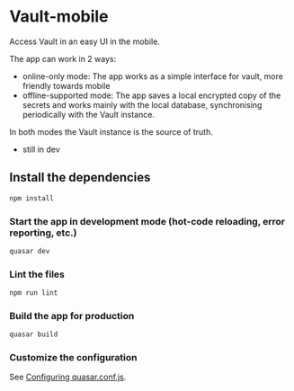 # Vault-mobile

Access Vault in an easy UI in the mobile.

The app can work in 2 ways:
- online-only mode: The app works as a simple interface for vault, more friendly towards mobile
- offline-supported mode: The app saves a local encrypted copy of the secrets and works mainly with the local database, synchronising periodically with the Vault instance.

In both modes the Vault instance is the source of truth.

- still in dev

## Install the dependencies
```bash
npm install
```

### Start the app in development mode (hot-code reloading, error reporting, etc.)
```bash
quasar dev
```

### Lint the files
```bash
npm run lint
```

### Build the app for production
```bash
quasar build
```

### Customize the configuration
See [Configuring quasar.conf.js](https://quasar.dev/quasar-cli/quasar-conf-js).
